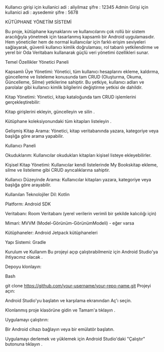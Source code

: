 Kullanıcı girişi için kullanici adi : aliyilmaz şifre : 12345
Admin Girişi için kullanici adi : aysedemir şifre : 5678


KÜTÜPHANE YÖNETİM SİSTEMİ

Bu proje, kütüphane kaynaklarını ve kullanıcılarını çok rollü bir sistem aracılığıyla yönetmek için tasarlanmış kapsamlı bir Android uygulamasıdır. Hem yöneticiler hem de normal kullanıcılar için farklı erişim seviyeleri sağlayarak, güvenli kullanıcı kimlik doğrulaması, rol tabanlı yetkilendirme ve yerel bir Oda Veritabanı kullanarak güçlü veri yönetimi özellikleri sunar.

Temel Özellikler
Yönetici Paneli

Kapsamlı Üye Yönetimi: Yönetici, tüm kullanıcı hesaplarını ekleme, kaldırma, güncelleme ve listeleme konusunda tam CRUD (Oluşturma, Okuma, Güncelleme, Silme) yetkilerine sahiptir. Bu yetkiye, kullanıcı adları ve parolalar gibi kullanıcı kimlik bilgilerini değiştirme yetkisi de dahildir.

Kitap Yönetimi: Yönetici, kitap kataloğunda tam CRUD işlemlerini gerçekleştirebilir:

Kitap girişlerini ekleyin, güncelleyin ve silin .

Kütüphane koleksiyonundaki tüm kitapları listeleyin .

Gelişmiş Kitap Arama: Yönetici, kitap veritabanında yazara, kategoriye veya başlığa göre arama yapabilir.

Kullanıcı Paneli

Okuduklarım: Kullanıcılar okudukları kitapları kişisel listeye ekleyebilirler.

Kişisel Kitap Yönetimi: Kullanıcılar kendi listelerinde My Bookskitap ekleme, silme ve listeleme gibi CRUD ayrıcalıklarına sahiptir.

Kullanıcı Düzeyinde Arama: Kullanıcılar kitapları yazara, kategoriye veya başlığa göre arayabilir.

Kullanılan Teknolojiler
Dil: Kotlin

Platform: Android SDK

Veritabanı: Room Veritabanı (yerel verilerin verimli bir şekilde kalıcılığı için)

Mimari: MVVM (Model-Görünüm-GörünümModeli) - eğer varsa

Kütüphaneler: Android Jetpack kütüphaneleri

Yapı Sistemi: Gradle

Kurulum ve Kullanım
Bu projeyi açıp çalıştırabilmeniz için Android Studio'ya ihtiyacınız olacak .

Depoyu klonlayın:

Bash

git clone https://github.com/your-username/your-repo-name.git
Projeyi açın:

Android Studio'yu başlatın ve karşılama ekranından Aç'ı seçin.

Klonlanmış proje klasörüne gidin ve Tamam'a tıklayın .

Uygulamayı çalıştırın:

Bir Android cihazı bağlayın veya bir emülatör başlatın.

Uygulamayı derlemek ve yüklemek için Android Studio'daki "Çalıştır" butonuna tıklayın .

